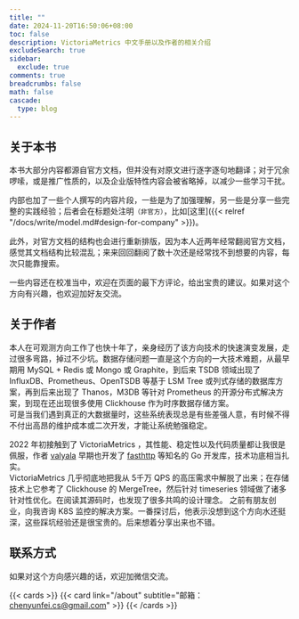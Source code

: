 ```yaml
---
title: ""
date: 2024-11-20T16:50:06+08:00
toc: false
description: VictoriaMetrics 中文手册以及作者的相关介绍
excludeSearch: true
sidebar:
  exclude: true
comments: true
breadcrumbs: false
math: false
cascade:
  type: blog
---
```


## 关于本书
本书大部分内容都源自官方文档，但并没有对原文进行逐字逐句地翻译；对于冗余啰嗦，或是推广性质的，以及企业版特性内容会被省略掉，以减少一些学习干扰。  

内部也加了一些个人撰写的内容片段，一些是为了加强理解，另一些是分享一些完整的实践经验；后者会在标题处注明`（非官方）`，比如[这里]({{< relref "/docs/write/model.md#design-for-company" >}})。

此外，对官方文档的结构也会进行重新排版，因为本人近两年经常翻阅官方文档，感觉其文档结构比较混乱；来来回回翻阅了数十次还是经常找不到想要的内容，每次只能靠搜索。  

一些内容还在校准当中，欢迎在页面的最下方评论，给出宝贵的建议。如果对这个方向有兴趣，也欢迎加好友交流。

## 关于作者
本人在可观测方向工作了也快十年了，亲身经历了该方向技术的快速演变发展，走过很多弯路，掉过不少坑。数据存储问题一直是这个方向的一大技术难题，从最早期用 MySQL + Redis 或 Mongo 或 Graphite，到后来 TSDB 领域出现了 InfluxDB、Prometheus、OpenTSDB 等基于 LSM Tree 或列式存储的数据库方案，再到后来出现了 Thanos，M3DB 等针对 Prometheus 的开源分布式解决方案，到现在还出现很多使用 Clickhouse 作为时序数据存储方案。  
可是当我们遇到真正的大数据量时，这些系统表现总是有些差强人意，有时候不得不付出高昂的维护成本或二次开发，才能让系统勉强稳定。
 
2022 年初接触到了 VictoriaMetrics ，其性能、稳定性以及代码质量都让我很是佩服，作者 [valyala](https://github.com/valyala) 早期也开发了 [fasthttp](https://github.com/valyala/fasthttp) 等知名的 Go 开发库，技术功底相当扎实。  
VictoriaMetrics 几乎彻底地把我从 5千万 QPS 的高压需求中解脱了出来；在存储技术上它参考了 Clickhouse 的 MergeTree，然后针对 timeseries 领域做了诸多针对性优化。在阅读其源码时，也发现了很多共鸣的设计理念。
之前有朋友创业，向我咨询 K8S 监控的解决方案。一番探讨后，他表示没想到这个方向水还挺深，这些踩坑经验还是很宝贵的。后来想着分享出来也不错。

## 联系方式

如果对这个方向感兴趣的话，欢迎加微信交流。

{{< cards >}}
  {{< card link="/about" subtitle="邮箱：chenyunfei.cs@gmail.com" >}}
{{< /cards >}}

